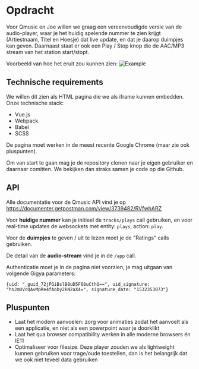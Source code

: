 # Opdracht

Voor Qmusic en Joe willen we graag een vereenvoudigde versie van de audio-player, waar je het huidig spelende nummer te zien krijgt (Artiestnaam, Titel en Hoesje) dat live update, en dat je daarop duimpjes kan geven. Daarnaast staat er ook een Play / Stop knop die de AAC/MP3 stream van het station start/stopt.

Voorbeeld van hoe het eruit zou kunnen zien:
![Example](http://www.defv.be/u/You_make_us_Q_-_Qmusic_2018-07-23_15-20-45.jpg)

## Technische requirements

We willen dit zien als HTML pagina die we als iframe kunnen embedden. Onze technische stack:

  * Vue.js
  * Webpack
  * Babel
  * SCSS

De pagina moet werken in de meest recente Google Chrome (maar zie ook pluspunten).

Om van start te gaan mag je de repository clonen naar je eigen gebruiker en daarnaar comitten. We bekijken dan straks samen je code op die Github.

## API

Alle documentatie voor de Qmusic API vind je op https://documenter.getpostman.com/view/3739482/RVfwhARZ

Voor **huidige nummer** kan je initieel de `tracks/plays` call gebruiken, en voor real-time updates de websockets met entity: `plays`, action: `play`.

Voor de **duimpjes** te geven / uit te lezen moet je de "Ratings" calls gebruiken.

De detail van de **audio-stream** vind je in de `/app` call. 

Authenticatie moet je in de pagina niet voorzien, je mag uitgaan van volgende Gigya parameters:

```
{uid: "_guid_72jPGiBslB8uD5F68uCthQ==", uid_signature: "hsJmUVcQAvMpRe4fAoby2kN2aX4=", signature_date: "1532353073"}
```

## Pluspunten

* Laat het modern aanvoelen: zorg voor animaties zodat het aanvoelt als een applicatie, en niet als een powerpoint waar je doorklikt
* Laat het qua browser compatibility werken in alle moderne browsers én IE11
* Optimaliseer voor filesize. Deze player zouden we als lightweight kunnen gebruiken voor trage/oude toestellen, dan is het belangrijk dat we ook niet teveel data gebruiken
